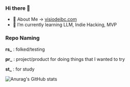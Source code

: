 ### Hi there 👋

- 🔭 About Me -> [visiodeibc.com](https://www.visiodeibc.com/)
- 🌱 I’m currently learning LLM, Indie Hacking, MVP

### Repo Naming
**rs_** : folked/testing

**pr_** : project/product for doing things that I wanted to try

**st_** : for study

![Anurag's GitHub stats](https://github-readme-stats.vercel.app/api?username=visiodeibc&show_icons=true&theme=radical)

<!--
**visiodeibc/visiodeibc** is a ✨ _special_ ✨ repository because its `README.md` (this file) appears on your GitHub profile.

Here are some ideas to get you started:

- 🔭 I’m currently working on ...
- 🌱 I’m currently learning ...
- 👯 I’m looking to collaborate on ...
- 🤔 I’m looking for help with ...
- 💬 Ask me about ...
- 📫 How to reach me: ...
- 😄 Pronouns: ...
- ⚡ Fun fact: ...
-->
